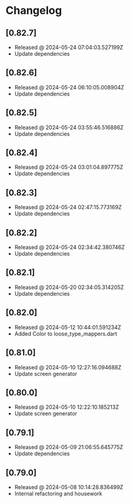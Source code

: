 # Changelog

## [0.82.7]

- Released @ 2024-05-24 07:04:03.527199Z
- Update dependencies

## [0.82.6]

- Released @ 2024-05-24 06:10:05.008904Z
- Update dependencies

## [0.82.5]

- Released @ 2024-05-24 03:55:46.516886Z
- Update dependencies

## [0.82.4]

- Released @ 2024-05-24 03:01:04.897775Z
- Update dependencies

## [0.82.3]

- Released @ 2024-05-24 02:47:15.773169Z
- Update dependencies

## [0.82.2]

- Released @ 2024-05-24 02:34:42.380746Z
- Update dependencies

## [0.82.1]

- Released @ 2024-05-20 02:34:05.314205Z
- Update dependencies

## [0.82.0]

- Released @ 2024-05-12 10:44:01.591234Z
- Added Color to loose_type_mappers.dart

## [0.81.0]

- Released @ 2024-05-10 12:27:16.094688Z
- Update screen generator

## [0.80.0]

- Released @ 2024-05-10 12:22:10.185213Z
- Update screen generator

## [0.79.1]

- Released @ 2024-05-09 21:06:55.645775Z
- Update dependencies

## [0.79.0]

- Released @ 2024-05-08 10:14:28.836499Z
- Internal refactoring and housework
